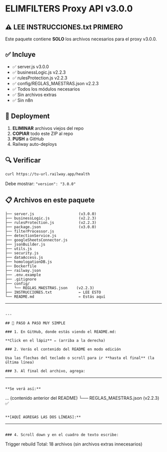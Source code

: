 # ELIMFILTERS Proxy API v3.0.0

## ⚠️ LEE INSTRUCCIONES.txt PRIMERO

Este paquete contiene **SOLO** los archivos necesarios para el proxy v3.0.0.

## ✅ Incluye

- ✅ server.js v3.0.0
- ✅ businessLogic.js v2.2.3
- ✅ rulesProtection.js v2.2.3  
- ✅ config/REGLAS_MAESTRAS.json v2.2.3
- ✅ Todos los módulos necesarios
- ✅ Sin archivos extras
- ✅ Sin n8n

## 🚀 Deployment

1. **ELIMINAR** archivos viejos del repo
2. **COPIAR** todo este ZIP al repo
3. **PUSH** a GitHub
4. Railway auto-deploys

## 🔍 Verificar

```bash
curl https://tu-url.railway.app/health
```

Debe mostrar: `"version": "3.0.0"`

## 📋 Archivos en este paquete

```
├── server.js                    (v3.0.0)
├── businessLogic.js             (v2.2.3)
├── rulesProtection.js           (v2.2.3)
├── package.json                 (v3.0.0)
├── filterProcessor.js
├── detectionService.js
├── googleSheetsConnector.js
├── jsonBuilder.js
├── utils.js
├── security.js
├── dataAccess.js
├── homologationDB.js
├── Dockerfile
├── railway.json
├── .env.example
├── .gitignore
├── config/
│   └── REGLAS_MAESTRAS.json    (v2.2.3)
├── INSTRUCCIONES.txt            ← LEE ESTO
└── README.md                    ← Estás aquí
```
---
<!-- Trigger rebuild 2025-10-29 -->
```

---

## 🎯 PASO A PASO MUY SIMPLE

### 1. En GitHub, donde estás viendo el README.md:

**Click en el lápiz** ✏️ (arriba a la derecha)

### 2. Verás el contenido del README en modo edición

Usa las flechas del teclado o scroll para ir **hasta el final** (la última línea)

### 3. Al final del archivo, agrega:
```
---
<!-- Trigger rebuild 2025-10-29 -->
```

**Se verá así:**
```
... (contenido anterior del README)
└── REGLAS_MAESTRAS.json    (v2.2.3) ✅
```

**[AQUÍ AGREGAS LAS DOS LÍNEAS]:**
```
---
<!-- Trigger rebuild 2025-10-29 -->
```

### 4. Scroll down y en el cuadro de texto escribe:
```
Trigger rebuild
Total: 18 archivos (sin archivos extras innecesarios)
